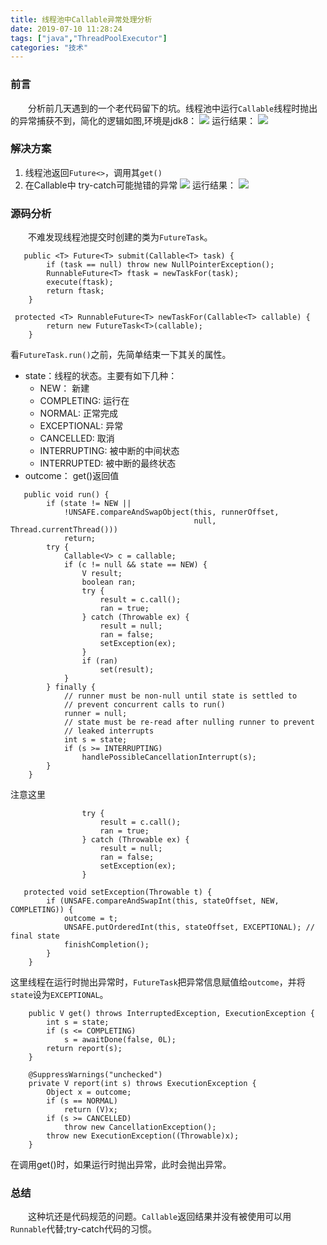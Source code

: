 ```yaml
---
title: 线程池中Callable异常处理分析
date: 2019-07-10 11:28:24
tags: ["java","ThreadPoolExecutor"]
categories: "技术"
---
```

### 前言
&emsp;&emsp;分析前几天遇到的一个老代码留下的坑。线程池中运行`Callable`线程时抛出的异常捕获不到，简化的逻辑如图,环境是jdk8：
![](/img/catch_callable_exception-1.png)
运行结果：
![](/img/catch_callable_exception-2.png)
### 解决方案
1. 线程池返回`Future<>`，调用其`get()`
2. 在Callable中 try-catch可能抛错的异常
![](/img/catch_callable_exception-3.png)
运行结果：
![](/img/catch_callable_exception-4.png)
### 源码分析
&emsp;&emsp;不难发现线程池提交时创建的类为`FutureTask`。
```
   public <T> Future<T> submit(Callable<T> task) {
        if (task == null) throw new NullPointerException();
        RunnableFuture<T> ftask = newTaskFor(task);
        execute(ftask);
        return ftask;
    }

 protected <T> RunnableFuture<T> newTaskFor(Callable<T> callable) {
        return new FutureTask<T>(callable);
    }
```
看`FutureTask.run()`之前，先简单结束一下其关的属性。
* state：线程的状态。主要有如下几种：
   *  NEW： 新建
   *  COMPLETING: 运行在
   *  NORMAL: 正常完成
   *  EXCEPTIONAL: 异常
   *  CANCELLED: 取消
   *  INTERRUPTING: 被中断的中间状态
   *  INTERRUPTED: 被中断的最终状态
* outcome： get()返回值

```
   public void run() {
        if (state != NEW ||
            !UNSAFE.compareAndSwapObject(this, runnerOffset,
                                         null, Thread.currentThread()))
            return;
        try {
            Callable<V> c = callable;
            if (c != null && state == NEW) {
                V result;
                boolean ran;
                try {
                    result = c.call();
                    ran = true;
                } catch (Throwable ex) {
                    result = null;
                    ran = false;
                    setException(ex);
                }
                if (ran)
                    set(result);
            }
        } finally {
            // runner must be non-null until state is settled to
            // prevent concurrent calls to run()
            runner = null;
            // state must be re-read after nulling runner to prevent
            // leaked interrupts
            int s = state;
            if (s >= INTERRUPTING)
                handlePossibleCancellationInterrupt(s);
        }
    }
```
注意这里
```
                try {
                    result = c.call();
                    ran = true;
                } catch (Throwable ex) {
                    result = null;
                    ran = false;
                    setException(ex);
                }

   protected void setException(Throwable t) {
        if (UNSAFE.compareAndSwapInt(this, stateOffset, NEW, COMPLETING)) {
            outcome = t;
            UNSAFE.putOrderedInt(this, stateOffset, EXCEPTIONAL); // final state
            finishCompletion();
        }
    }
```
这里线程在运行时抛出异常时，`FutureTask`把异常信息赋值给`outcome`，并将`state`设为`EXCEPTIONAL`。
```
    public V get() throws InterruptedException, ExecutionException {
        int s = state;
        if (s <= COMPLETING)
            s = awaitDone(false, 0L);
        return report(s);
    }

    @SuppressWarnings("unchecked")
    private V report(int s) throws ExecutionException {
        Object x = outcome;
        if (s == NORMAL)
            return (V)x;
        if (s >= CANCELLED)
            throw new CancellationException();
        throw new ExecutionException((Throwable)x);
    }
```
在调用get()时，如果运行时抛出异常，此时会抛出异常。
### 总结
&emsp;&emsp;这种坑还是代码规范的问题。`Callable`返回结果并没有被使用可以用`Runnable`代替;try-catch代码的习惯。
